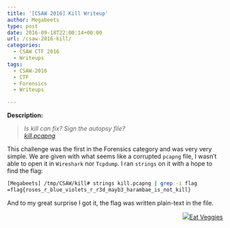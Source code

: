 ```yaml
---
title: '[CSAW 2016] Kill Writeup'
author: Megabeets
type: post
date: 2016-09-18T22:00:14+00:00
url: /csaw-2016-kill/
categories:
  - CSAW CTF 2016
  - Writeups
tags:
  - CSAW-2016
  - CTF
  - Forensics
  - Writeups

---
```

<div class="chal-body">
  <p>
    <strong>Description:</strong>
  </p>
  
  <blockquote>
    <p>
      <em>Is kill can fix? Sign the autopsy file?</em><br /> <em> <a class="chal-file" href="https://ctf.csaw.io/static/uploads/a23ef5ecca7f30b77f59f21dba413b07/kill.pcapng" target="_blank">kill.pcapng</a></em>
    </p>
  </blockquote>
</div>

This challenge was the first in the Forensics category and was very very simple. We are given with what seems like a corrupted `pcapng` file, I wasn&#8217;t able to open it in `Wireshark` nor `Tcpdump`. I ran `strings` on it with a hope to find the flag:

```sh
[Megabeets] /tmp/CSAW/kill# strings kill.pcapng | grep -i flag
=flag{roses_r_blue_violets_r_r3d_mayb3_harambae_is_not_kill}
```


And to my great surprise I got it, the flag was written plain-text in the file.

<div class="nf-post-footer">
  <p style="text-align: right">
    <a href="https://www.megabeets.net/about.html#vegan"><img src="../uploads/megabeets_inline_logo.png" />Eat Veggies</a>
  </p>
</div>